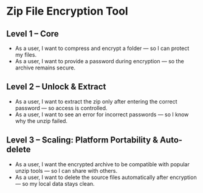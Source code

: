 # Zip File Encryption Tool

## Level 1 – Core
- As a user, I want to compress and encrypt a folder — so I can protect my files.
- As a user, I want to provide a password during encryption — so the archive remains secure.

## Level 2 – Unlock & Extract
- As a user, I want to extract the zip only after entering the correct password — so access is controlled.
- As a user, I want to see an error for incorrect passwords — so I know why the unzip failed.

## Level 3 – Scaling: Platform Portability & Auto-delete
- As a user, I want the encrypted archive to be compatible with popular unzip tools — so I can share with others.
- As a user, I want to delete the source files automatically after encryption — so my local data stays clean.
